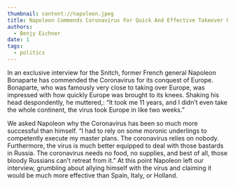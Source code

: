 ```yaml
---
thumbnail: content://napoleon.jpeg
title: Napoleon Commends Coronavirus For Quick And Effective Takeover Of Europe
authors:
  - Benjy Eichner
date: 1
tags:
  - politics
---
```


In an exclusive interview for the Snitch, former French general Napoleon Bonaparte has commended the Coronavirus for its conquest of Europe. Bonaparte, who was famously very close to taking over Europe, was impressed with how quickly Europe was brought to its knees. Shaking his head despondently, he  muttered,:  “It took me 11 years, and I didn’t even take the whole continent, the virus took Europe in like two weeks.”

We asked Napoleon why the Coronavirus has been so much more successful than himself. “I had to rely on some moronic underlings to competently execute my master plans. The coronavirus relies on nobody. Furthermore, the virus is much better equipped to deal with those bastards in Russia. The coronavirus needs no food, no supplies, and best of all, those bloody Russians can’t retreat from it.” At this point Napoleon left our interview, grumbling about allying himself with the virus and claiming it would be much more effective than Spain, Italy, or Holland.

